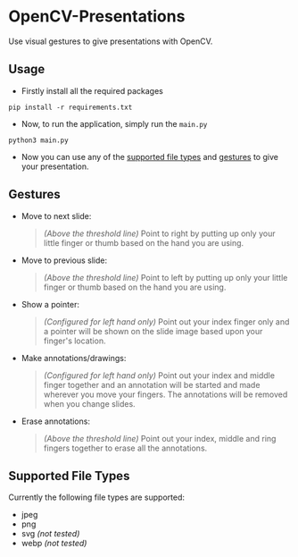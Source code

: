 # OpenCV-Presentations

Use visual gestures to give presentations with OpenCV.

## Usage

- Firstly install all the required packages

```shell
pip install -r requirements.txt
```

- Now, to run the application, simply run the `main.py`

```shell
python3 main.py
```

- Now you can use any of the [supported file types]() and [gestures](#gestures) to give your presentation.

## Gestures

- Move to next slide:
  > _(Above the threshold line)_ Point to right by putting up only your little finger or thumb based on the hand you are using.
- Move to previous slide:
  > _(Above the threshold line)_ Point to left by putting up only your little finger or thumb based on the hand you are using.
- Show a pointer:
  > _(Configured for left hand only)_ Point out your index finger only and a pointer will be shown on the slide image based upon your finger's location.
- Make annotations/drawings:

  > _(Configured for left hand only)_ Point out your index and middle finger together and an annotation will be started and made wherever you move your fingers.
  > The annotations will be removed when you change slides.

- Erase annotations:
  > _(Above the threshold line)_ Point out your index, middle and ring fingers together to erase all the annotations.

## Supported File Types

Currently the following file types are supported:

- jpeg
- png
- svg _(not tested)_
- webp _(not tested)_

